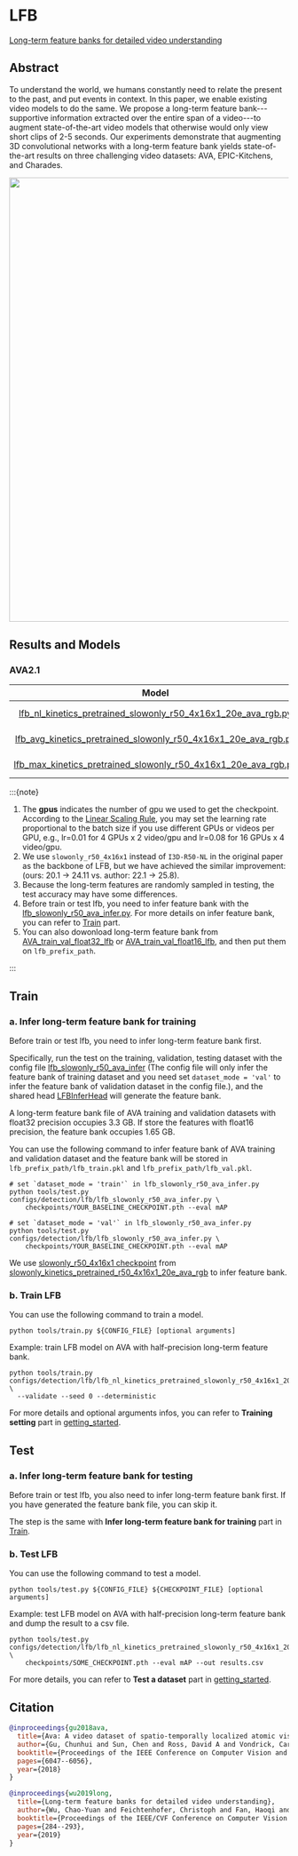 # LFB

[Long-term feature banks for detailed video understanding](https://openaccess.thecvf.com/content_CVPR_2019/html/Wu_Long-Term_Feature_Banks_for_Detailed_Video_Understanding_CVPR_2019_paper.html)

<!-- [ALGORITHM] -->

## Abstract

<!-- [ABSTRACT] -->

To understand the world, we humans constantly need to relate the present to the past, and put events in context. In this paper, we enable existing video models to do the same. We propose a long-term feature bank---supportive information extracted over the entire span of a video---to augment state-of-the-art video models that otherwise would only view short clips of 2-5 seconds. Our experiments demonstrate that augmenting 3D convolutional networks with a long-term feature bank yields state-of-the-art results on three challenging video datasets: AVA, EPIC-Kitchens, and Charades.

<!-- [IMAGE] -->
<div align=center>
<img src="https://user-images.githubusercontent.com/34324155/143016220-21d90fb3-fd9f-499c-820f-f6c421bda7aa.png" width="800"/>
</div>

## Results and Models

### AVA2.1

| Model | Modality |  Pretrained  | Backbone  | Input | gpus |   Resolution   | mAP  | log | json | ckpt |
| :----------------------------------------------------------: | :------: | :----------: | :-------: | :---: | :--: | :------------: | :--: | :----------------------------------------------------------: | :----------------------------------------------------------: | :----------------------------------------------------------: |
| [lfb_nl_kinetics_pretrained_slowonly_r50_4x16x1_20e_ava_rgb.py](/configs/detection/lfb/lfb_nl_kinetics_pretrained_slowonly_r50_4x16x1_20e_ava_rgb.py) |   RGB    | Kinetics-400 | [slowonly_r50_4x16x1](/configs/detection/ava/slowonly_kinetics_pretrained_r50_4x16x1_20e_ava_rgb.py) | 4x16 | 8 | short-side 256 | 24.11 | [log](https://download.openmmlab.com/mmaction/detection/lfb/lfb_nl_kinetics_pretrained_slowonly_r50_4x16x1_20e_ava_rgb/20210224_125052.log) | [json](https://download.openmmlab.com/mmaction/detection/lfb/lfb_nl_kinetics_pretrained_slowonly_r50_4x16x1_20e_ava_rgb/20210224_125052.log.json) | [ckpt](https://download.openmmlab.com/mmaction/detection/lfb/lfb_nl_kinetics_pretrained_slowonly_r50_4x16x1_20e_ava_rgb/lfb_nl_kinetics_pretrained_slowonly_r50_4x16x1_20e_ava_rgb_20210224-2ae136d9.pth) |
| [lfb_avg_kinetics_pretrained_slowonly_r50_4x16x1_20e_ava_rgb.py](/configs/detection/lfb/lfb_avg_kinetics_pretrained_slowonly_r50_4x16x1_20e_ava_rgb.py) |   RGB    | Kinetics-400 | [slowonly_r50_4x16x1](/configs/detection/ava/slowonly_kinetics_pretrained_r50_4x16x1_20e_ava_rgb.py) | 4x16 | 8 | short-side 256 | 20.17 | [log](https://download.openmmlab.com/mmaction/detection/lfb/lfb_avg_kinetics_pretrained_slowonly_r50_4x16x1_20e_ava_rgb/20210301_124812.log) | [json](https://download.openmmlab.com/mmaction/detection/lfb/lfb_avg_kinetics_pretrained_slowonly_r50_4x16x1_20e_ava_rgb/20210301_124812.log.json) | [ckpt](https://download.openmmlab.com/mmaction/detection/lfb/lfb_avg_kinetics_pretrained_slowonly_r50_4x16x1_20e_ava_rgb/lfb_avg_kinetics_pretrained_slowonly_r50_4x16x1_20e_ava_rgb_20210301-19c330b7.pth) |
| [lfb_max_kinetics_pretrained_slowonly_r50_4x16x1_20e_ava_rgb.py](/configs/detection/lfb/lfb_max_kinetics_pretrained_slowonly_r50_4x16x1_20e_ava_rgb.py) |   RGB    | Kinetics-400 | [slowonly_r50_4x16x1](/configs/detection/ava/slowonly_kinetics_pretrained_r50_4x16x1_20e_ava_rgb.py) | 4x16 | 8 | short-side 256 | 22.15 | [log](https://download.openmmlab.com/mmaction/detection/lfb/lfb_max_kinetics_pretrained_slowonly_r50_4x16x1_20e_ava_rgb/20210301_124812.log) | [json](https://download.openmmlab.com/mmaction/detection/lfb/lfb_max_kinetics_pretrained_slowonly_r50_4x16x1_20e_ava_rgb/20210301_124812.log.json) | [ckpt](https://download.openmmlab.com/mmaction/detection/lfb/lfb_max_kinetics_pretrained_slowonly_r50_4x16x1_20e_ava_rgb/lfb_max_kinetics_pretrained_slowonly_r50_4x16x1_20e_ava_rgb_20210301-37efcd15.pth) |

:::{note}

1. The **gpus** indicates the number of gpu we used to get the checkpoint.
   According to the [Linear Scaling Rule](https://arxiv.org/abs/1706.02677), you may set the learning rate proportional to the batch size if you use different GPUs or videos per GPU,
   e.g., lr=0.01 for 4 GPUs x 2 video/gpu and lr=0.08 for 16 GPUs x 4 video/gpu.
2. We use `slowonly_r50_4x16x1` instead of `I3D-R50-NL` in the original paper as the backbone of LFB, but we have achieved the similar improvement: (ours: 20.1 -> 24.11 vs. author: 22.1 -> 25.8).
3. Because the long-term features are randomly sampled in testing, the test accuracy may have some differences.
4. Before train or test lfb, you need to infer feature bank with the [lfb_slowonly_r50_ava_infer.py](/configs/detection/lfb/lfb_slowonly_r50_ava_infer.py). For more details on infer feature bank, you can refer to [Train](#Train) part.
5. You can also dowonload long-term feature bank from [AVA_train_val_float32_lfb](https://download.openmmlab.com/mmaction/detection/lfb/AVA_train_val_float32_lfb.rar) or [AVA_train_val_float16_lfb](https://download.openmmlab.com/mmaction/detection/lfb/AVA_train_val_float16_lfb.rar), and then put them on `lfb_prefix_path`.

:::

## Train

### a. Infer long-term feature bank for training

Before train or test lfb, you need to infer long-term feature bank first.

Specifically, run the test on the training, validation, testing dataset with the config file [lfb_slowonly_r50_ava_infer](/configs/detection/lfb/lfb_slowonly_r50_ava_infer.py) (The config file will only infer the feature bank of training dataset and you need set `dataset_mode = 'val'` to infer the feature bank of validation dataset in the config file.), and the shared head [LFBInferHead](/mmaction/models/heads/lfb_infer_head.py) will generate the feature bank.

A long-term feature bank file of AVA training and validation datasets with float32 precision occupies 3.3 GB. If store the features with float16 precision, the feature bank occupies 1.65 GB.

You can use the following command to infer feature bank of AVA training and validation dataset and the feature bank will be stored in `lfb_prefix_path/lfb_train.pkl` and `lfb_prefix_path/lfb_val.pkl`.

```shell
# set `dataset_mode = 'train'` in lfb_slowonly_r50_ava_infer.py
python tools/test.py configs/detection/lfb/lfb_slowonly_r50_ava_infer.py \
    checkpoints/YOUR_BASELINE_CHECKPOINT.pth --eval mAP

# set `dataset_mode = 'val'` in lfb_slowonly_r50_ava_infer.py
python tools/test.py configs/detection/lfb/lfb_slowonly_r50_ava_infer.py \
    checkpoints/YOUR_BASELINE_CHECKPOINT.pth --eval mAP
```

We use [slowonly_r50_4x16x1 checkpoint](https://download.openmmlab.com/mmaction/detection/ava/slowonly_kinetics_pretrained_r50_4x16x1_20e_ava_rgb/slowonly_kinetics_pretrained_r50_4x16x1_20e_ava_rgb_20201217-40061d5f.pth) from [slowonly_kinetics_pretrained_r50_4x16x1_20e_ava_rgb](/configs/detection/ava/slowonly_kinetics_pretrained_r50_4x16x1_20e_ava_rgb.py) to infer feature bank.

### b. Train LFB

You can use the following command to train a model.

```shell
python tools/train.py ${CONFIG_FILE} [optional arguments]
```

Example: train LFB model on AVA with half-precision long-term feature bank.

```shell
python tools/train.py configs/detection/lfb/lfb_nl_kinetics_pretrained_slowonly_r50_4x16x1_20e_ava_rgb.py \
  --validate --seed 0 --deterministic
```

For more details and optional arguments infos, you can refer to **Training setting** part in [getting_started](/docs/getting_started.md#training-setting).

## Test

### a. Infer long-term feature bank for testing

Before train or test lfb, you also need to infer long-term feature bank first. If you have generated the feature bank file, you can skip it.

The step is the same with **Infer long-term feature bank for training** part in [Train](#Train).

### b. Test LFB

You can use the following command to test a model.

```shell
python tools/test.py ${CONFIG_FILE} ${CHECKPOINT_FILE} [optional arguments]
```

Example: test LFB model on AVA with half-precision long-term feature bank and dump the result to a csv file.

```shell
python tools/test.py configs/detection/lfb/lfb_nl_kinetics_pretrained_slowonly_r50_4x16x1_20e_ava_rgb.py \
    checkpoints/SOME_CHECKPOINT.pth --eval mAP --out results.csv
```

For more details, you can refer to **Test a dataset** part in [getting_started](/docs/getting_started.md#test-a-dataset).

## Citation

<!-- [DATASET] -->

```BibTeX
@inproceedings{gu2018ava,
  title={Ava: A video dataset of spatio-temporally localized atomic visual actions},
  author={Gu, Chunhui and Sun, Chen and Ross, David A and Vondrick, Carl and Pantofaru, Caroline and Li, Yeqing and Vijayanarasimhan, Sudheendra and Toderici, George and Ricco, Susanna and Sukthankar, Rahul and others},
  booktitle={Proceedings of the IEEE Conference on Computer Vision and Pattern Recognition},
  pages={6047--6056},
  year={2018}
}
```

```BibTeX
@inproceedings{wu2019long,
  title={Long-term feature banks for detailed video understanding},
  author={Wu, Chao-Yuan and Feichtenhofer, Christoph and Fan, Haoqi and He, Kaiming and Krahenbuhl, Philipp and Girshick, Ross},
  booktitle={Proceedings of the IEEE/CVF Conference on Computer Vision and Pattern Recognition},
  pages={284--293},
  year={2019}
}
```
